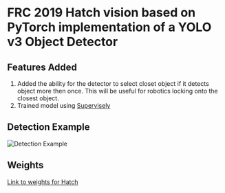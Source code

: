 # FRC 2019 Hatch vision based on PyTorch implementation of a YOLO v3 Object Detector

## Features Added
1. Added the ability for the detector to select closet object if it detects object more then once. This will be useful for robotics locking onto the closest object.
2. Trained model using [Supervisely](https://supervise.ly/)

## Detection Example

![Detection Example](https://i.imgur.com/m2jwneng.png)

## Weights
[Link to weights for Hatch](https://drive.google.com/file/d/1jDIXOPzHHXc8evMTW-0w_kXeUvOXYbqh/view?usp=sharing)